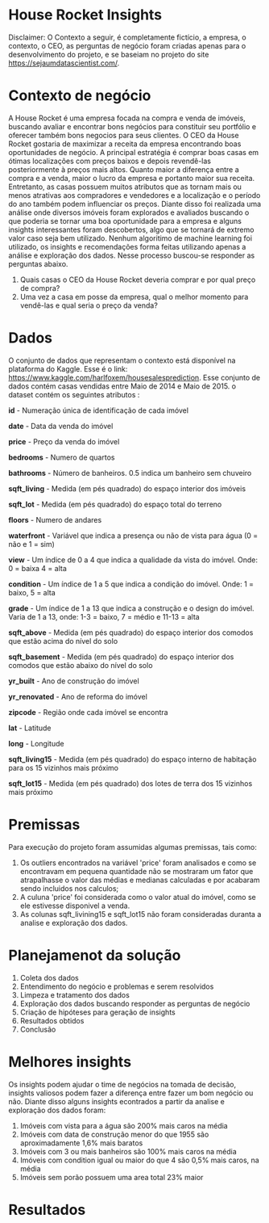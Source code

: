 # House Rocket Insights


Disclaimer: O Contexto a seguir, é completamente fictício, a empresa, o contexto, o CEO, as perguntas de negócio foram criadas apenas para o desenvolvimento do projeto, e se baseiam no projeto do site https://sejaumdatascientist.com/.

# Contexto de negócio

A House Rocket é uma empresa focada na compra e venda de imóveis, buscando avaliar e encontrar bons negócios para constituir seu portfólio e oferecer também bons negocios para seus clientes. O CEO da House Rocket gostaria de maximizar a receita da empresa encontrando boas oportunidades de negócio.
A principal estratégia é comprar boas casas em ótimas localizações com preços baixos e depois revendê-las posteriormente à preços mais altos. Quanto maior a diferença entre a compra e a venda, maior o lucro da empresa e portanto maior sua receita. Entretanto, as casas possuem muitos atributos que as tornam mais ou menos atrativas aos compradores e vendedores e a localização e o período do ano também podem influenciar os preços.
Diante disso foi realizada uma análise onde diversos imóveis foram explorados e avaliados buscando o que poderia se tornar uma boa oportunidade para a empresa e alguns insights interessantes foram descobertos, algo que se tornará de extremo valor caso seja bem utilizado. Nenhum algoritimo de machine learning foi utilizado, os insights e recomendações forma feitas utilizando apenas a análise e exploração dos dados. Nesse processo buscou-se responder as perguntas abaixo. 

 1. Quais casas o CEO da House Rocket deveria comprar e por qual preço de compra?
 2. Uma vez a casa em posse da empresa, qual o melhor momento para vendê-las e qual seria o preço da venda?

# Dados
O conjunto de dados que representam o contexto está disponível na plataforma do Kaggle. Esse é o link: https://www.kaggle.com/harlfoxem/housesalesprediction.
Esse conjunto de dados contém casas vendidas entre Maio de 2014 e Maio de 2015. o dataset contém os seguintes atributos :

**id** - Numeração única de identificação de cada imóvel

**date** - Data da venda do imóvel

**price** - Preço da venda do imóvel

**bedrooms** - Numero de quartos 

**bathrooms** - Número de banheiros. 0.5 indica um banheiro sem chuveiro

**sqft_living** - Medida (em pés quadrado) do espaço interior dos imóveis

**sqft_lot** - Medida (em pés quadrado) do espaço total do terreno

**floors** - Numero de andares

**waterfront** - Variável que indica a presença ou não de vista para água (0 = não e 1 = sim)

**view** - Um índice de 0 a 4 que indica a qualidade da vista do imóvel. Onde: 0 = baixa 4 = alta

**condition** - Um índice de 1 a 5 que indica a condição do imóvel. Onde: 1 = baixo, 5 = alta

**grade** - Um índice de 1 a 13 que indica a construção e o design do imóvel. Varia de 1 a 13, onde: 1-3 = baixo, 7 = médio e 11-13 = alta

**sqft_above** - Medida (em pés quadrado) do espaço interior dos comodos que estão acima do nível do solo

**sqft_basement** - Medida (em pés quadrado) do espaço interior dos comodos que estão abaixo do nível do solo

**yr_built** - Ano de construção do imóvel

**yr_renovated** - Ano de reforma do imóvel

**zipcode** - Região onde cada imóvel se encontra

**lat** - Latitude

**long** - Longitude

**sqft_living15** - Medida (em pés quadrado) do espaço interno de habitação para os 15 vizinhos mais próximo

**sqft_lot15** - Medida (em pés quadrado) dos lotes de terra dos 15 vizinhos mais próximo

# Premissas
Para execução do projeto foram assumidas algumas premissas, tais como:
1. Os outliers encontrados na variável 'price' foram analisados e como se encontravam em pequena quantidade não se mostraram um fator que atrapalhasse o valor das médias e medianas calculadas e por acabaram sendo incluidos nos calculos;
2. A culuna 'price' foi considerada como o valor atual do imóvel, como se ele estivesse disponivel a venda.
3. As colunas sqft_livining15 e sqft_lot15 não foram consideradas duranta a analise e exploração dos dados.

# Planejamenot da solução
1. Coleta dos dados
2. Entendimento do negócio e problemas e serem resolvidos
3. Limpeza e tratamento dos dados
4. Exploração dos dados buscando responder as perguntas de negócio
5. Criação de hipóteses para geração de insights
6. Resultados obtidos
7. Conclusão

# Melhores insights
Os insights podem ajudar o time de negócios na tomada de decisão, insights valiosos podem fazer a diferença entre fazer um bom negócio ou não. Diante disso alguns insights econtrados a partir da analise e exploração dos dados foram:
1. Imóveis com vista para a água são 200% mais caros na média
2. Imóveis com data de construção menor do que 1955 são aproximadamente 1,6% mais baratos
3. Imóveis com 3 ou mais banheiros são 100% mais caros na média
4. Imóveis com condition igual ou maior do que 4 são 0,5% mais caros, na média
5. Imóveis sem porão possuem uma area total 23% maior

# Resultados







